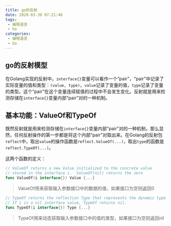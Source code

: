 ```yaml
---
title: go的反射
date: 2020-03-30 07:21:46
tags: 
 - 编程语言
 - Go
categories: 
 - 编程语言
 - Go
---
```


## go的反射模型

在Golang实现的反射中，`interface{}`变量可以看作一个“pair”，“pair”中记录了实际变量的值和类型：`(value, type)`，`value`记录了变量的值，`type`记录了变量的类型。这个“pair”在这个变量连续赋值的过程中不会发生变化。反射就是用来检测存储在`interface{}`变量内部“pair”对的一种机制。

## 基本功能：ValueOf和TypeOf

既然反射就是用来检测存储在`interface{}`变量内部“pair”对的一种机制，那么显然，任何反射操作的第一步都是将这个内部“pair”对取出来。在Golang的反射包`reflect`中，取出`value`的操作函数是`reflect.ValueOf(...)`，取出`type`的函数是`reflect.TypeOf(...)`。

这两个函数的定义：

```go
// ValueOf returns a new Value initialized to the concrete value
// stored in the interface i.  ValueOf(nil) returns the zero 
func ValueOf(i interface{}) Value {...}
```

>ValueOf用来获取输入参数接口中的数据的值，如果接口为空则返回0

```go
// TypeOf returns the reflection Type that represents the dynamic type of i.
// If i is a nil interface value, TypeOf returns nil.
func TypeOf(i interface{}) Type {...}
```

>TypeOf用来动态获取输入参数接口中的值的类型，如果接口为空则返回nil

## 